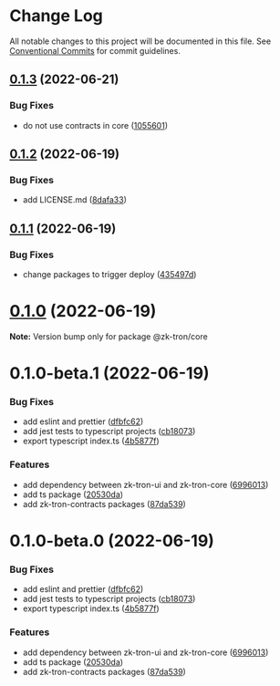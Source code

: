 # Change Log

All notable changes to this project will be documented in this file.
See [Conventional Commits](https://conventionalcommits.org) for commit guidelines.

## [0.1.3](https://github.com/owodunni/zk-tron/compare/@zk-tron/core@0.1.2...@zk-tron/core@0.1.3) (2022-06-21)


### Bug Fixes

* do not use contracts in core ([1055601](https://github.com/owodunni/zk-tron/commit/10556011b8863a5c069689ae5ec76561cb78e39a))





## [0.1.2](https://github.com/owodunni/zk-tron/compare/@zk-tron/core@0.1.1...@zk-tron/core@0.1.2) (2022-06-19)


### Bug Fixes

* add LICENSE.md ([8dafa33](https://github.com/owodunni/zk-tron/commit/8dafa332d8a4bd0ae350d2808839ce96e5939b6e))





## [0.1.1](https://github.com/owodunni/zk-tron/compare/@zk-tron/core@0.1.0...@zk-tron/core@0.1.1) (2022-06-19)


### Bug Fixes

* change packages to trigger deploy ([435497d](https://github.com/owodunni/zk-tron/commit/435497d141f118be1b0a207091361b2f67a63153))





# [0.1.0](https://github.com/owodunni/zk-tron/compare/@zk-tron/core@0.1.0-beta.1...@zk-tron/core@0.1.0) (2022-06-19)

**Note:** Version bump only for package @zk-tron/core





# 0.1.0-beta.1 (2022-06-19)


### Bug Fixes

* add eslint and prettier ([dfbfc62](https://github.com/owodunni/zk-tron/commit/dfbfc6255c416247751cd31347775592a83a2025))
* add jest tests to typescript projects ([cb18073](https://github.com/owodunni/zk-tron/commit/cb18073108b2041c1a4eb485bfe26132c3e7a6ce))
* export typescript index.ts ([4b5877f](https://github.com/owodunni/zk-tron/commit/4b5877f3a9a5a5285c3e2aaf3cf81e4f9d70d145))


### Features

* add dependency between zk-tron-ui and zk-tron-core ([6996013](https://github.com/owodunni/zk-tron/commit/6996013bb23ff8c927f07bb06447f6b54246ffbb))
* add ts package ([20530da](https://github.com/owodunni/zk-tron/commit/20530da656d31d5d92add995e87e99245df954e1))
* add zk-tron-contracts packages ([87da539](https://github.com/owodunni/zk-tron/commit/87da539b2c0122bea4a6709ed99371445316995a))





# 0.1.0-beta.0 (2022-06-19)


### Bug Fixes

* add eslint and prettier ([dfbfc62](https://github.com/owodunni/zk-tron/commit/dfbfc6255c416247751cd31347775592a83a2025))
* add jest tests to typescript projects ([cb18073](https://github.com/owodunni/zk-tron/commit/cb18073108b2041c1a4eb485bfe26132c3e7a6ce))
* export typescript index.ts ([4b5877f](https://github.com/owodunni/zk-tron/commit/4b5877f3a9a5a5285c3e2aaf3cf81e4f9d70d145))


### Features

* add dependency between zk-tron-ui and zk-tron-core ([6996013](https://github.com/owodunni/zk-tron/commit/6996013bb23ff8c927f07bb06447f6b54246ffbb))
* add ts package ([20530da](https://github.com/owodunni/zk-tron/commit/20530da656d31d5d92add995e87e99245df954e1))
* add zk-tron-contracts packages ([87da539](https://github.com/owodunni/zk-tron/commit/87da539b2c0122bea4a6709ed99371445316995a))
